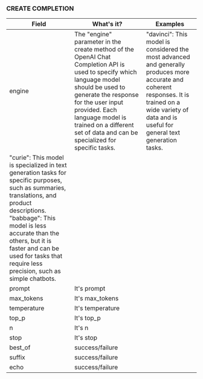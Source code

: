 
### CREATE COMPLETION
| **Field** | **What's it?** | **Examples** | 
| --- | --- | -- |
| engine | The "engine" parameter in the create method of the OpenAI Chat Completion API is used to specify which language model should be used to generate the response for the user input provided. Each language model is trained on a different set of data and can be specialized for specific tasks. | "davinci": This model is considered the most advanced and generally produces more accurate and coherent responses. It is trained on a wide variety of data and is useful for general text generation tasks.
"curie": This model is specialized in text generation tasks for specific purposes, such as summaries, translations, and product descriptions. "babbage": This model is less accurate than the others, but it is faster and can be used for tasks that require less precision, such as simple chatbots. | 
| prompt | It's prompt | |
| max_tokens | It's max_tokens | |
| temperature | It's temperature | |
| top_p | It's top_p | |
| n | It's n | |
| stop | It's stop | |
| best_of | success/failure | |
| suffix | success/failure | |
| echo | success/failure | |